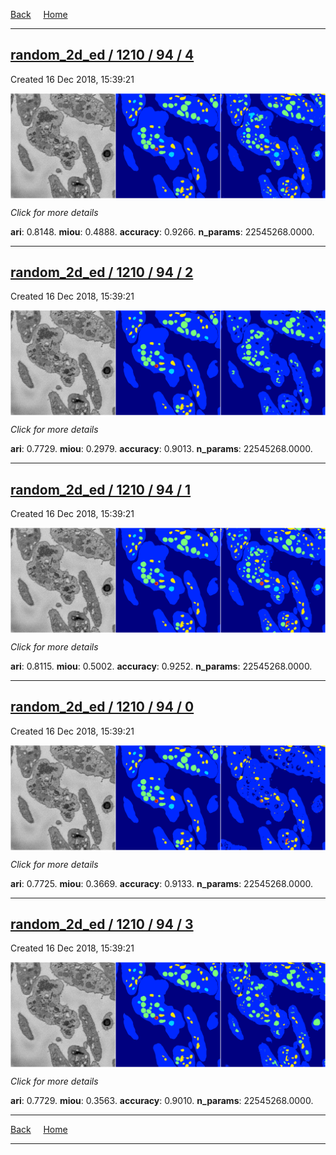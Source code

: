 
[Back](..)&nbsp;&nbsp;&nbsp;&nbsp;&nbsp;[Home](https://leapmanlab.github.io/snapshots)

---

<div class="summary"><a href="4"><h2>random_2d_ed / 1210 / 94 / 4</h2></a><p>Created 16 Dec 2018, 15:39:21
</p><a href="4"><img src="4/media/summary.png" align="center"></a><p>
<i>Click for more details</i>
</p></div>

**ari**: 0.8148. **miou**: 0.4888. **accuracy**: 0.9266. **n_params**: 22545268.0000. 

---

<div class="summary"><a href="2"><h2>random_2d_ed / 1210 / 94 / 2</h2></a><p>Created 16 Dec 2018, 15:39:21
</p><a href="2"><img src="2/media/summary.png" align="center"></a><p>
<i>Click for more details</i>
</p></div>

**ari**: 0.7729. **miou**: 0.2979. **accuracy**: 0.9013. **n_params**: 22545268.0000. 

---

<div class="summary"><a href="1"><h2>random_2d_ed / 1210 / 94 / 1</h2></a><p>Created 16 Dec 2018, 15:39:21
</p><a href="1"><img src="1/media/summary.png" align="center"></a><p>
<i>Click for more details</i>
</p></div>

**ari**: 0.8115. **miou**: 0.5002. **accuracy**: 0.9252. **n_params**: 22545268.0000. 

---

<div class="summary"><a href="0"><h2>random_2d_ed / 1210 / 94 / 0</h2></a><p>Created 16 Dec 2018, 15:39:21
</p><a href="0"><img src="0/media/summary.png" align="center"></a><p>
<i>Click for more details</i>
</p></div>

**ari**: 0.7725. **miou**: 0.3669. **accuracy**: 0.9133. **n_params**: 22545268.0000. 

---

<div class="summary"><a href="3"><h2>random_2d_ed / 1210 / 94 / 3</h2></a><p>Created 16 Dec 2018, 15:39:21
</p><a href="3"><img src="3/media/summary.png" align="center"></a><p>
<i>Click for more details</i>
</p></div>

**ari**: 0.7729. **miou**: 0.3563. **accuracy**: 0.9010. **n_params**: 22545268.0000. 

---

[Back](..)&nbsp;&nbsp;&nbsp;&nbsp;&nbsp;[Home](https://leapmanlab.github.io/snapshots)

---
